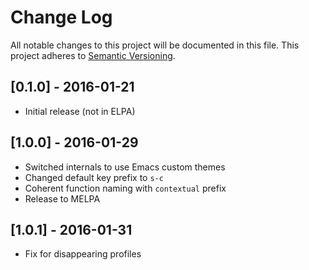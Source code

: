 # Change Log
All notable changes to this project will be documented in this file.
This project adheres to [Semantic Versioning](http://semver.org/).

## [0.1.0] - 2016-01-21
- Initial release (not in ELPA)

## [1.0.0] - 2016-01-29
- Switched internals to use Emacs custom themes
- Changed default key prefix to `s-c`
- Coherent function naming with `contextual` prefix
- Release to MELPA

## [1.0.1] - 2016-01-31
- Fix for disappearing profiles
